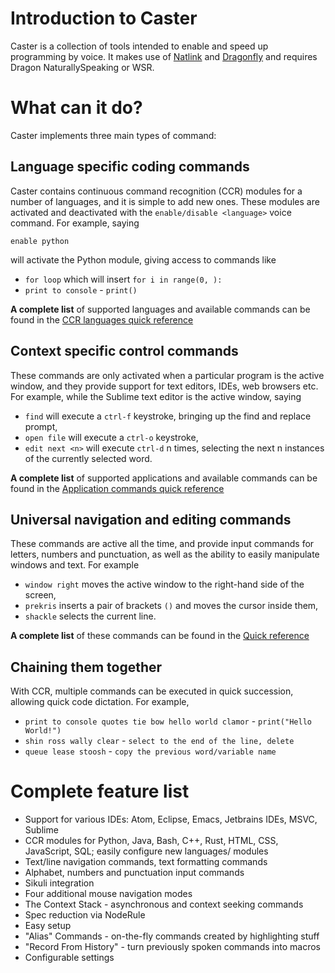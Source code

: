 # Introduction to Caster

Caster is a collection of tools intended to enable and speed up programming by voice. It makes use of [Natlink](http://qh.antenna.nl/unimacro/installation/installation.html) and [Dragonfly](https://code.google.com/p/dragonfly/) and requires Dragon NaturallySpeaking or WSR.

# What can it do?
Caster implements three main types of command:

## Language specific coding commands
Caster contains continuous command recognition (CCR) modules for a number of languages, and it is simple to add new ones. These modules are activated and deactivated with the `enable/disable <language>` voice command. For example, saying

`enable python`

will activate the Python module, giving access to commands like

* `for loop` which will insert `for i in range(0, ):`
* `print to console` - `print()`

**A complete list** of supported languages and available commands can be found in the [CCR languages quick reference](readthedocs/CCR%20languages%20Quick%20Reference.md)

## Context specific control commands
These commands are only activated when a particular program is the active window, and they provide support for text editors, IDEs, web browsers etc. For example, while the Sublime text editor is the active window, saying

* `find` will execute a `ctrl-f` keystroke, bringing up the find and replace prompt,
* `open file` will execute a `ctrl-o` keystroke,
* `edit next <n>` will execute `ctrl-d` n times, selecting the next n instances of the currently selected word.

**A complete list** of supported applications and available commands can be found in the [Application commands quick reference](readthedocs/Application%20Commands%20Quick%20Reference.md)

## Universal navigation and editing commands
These commands are active all the time, and provide input commands for letters, numbers and punctuation, as well as the ability to easily manipulate windows and text. For example

* `window right` moves the active window to the right-hand side of the screen,
* `prekris` inserts a pair of brackets `()` and moves the cursor inside them,
* `shackle` selects the current line.

**A complete list** of these commands can be found in the [Quick reference](../../CasterQuickReference0.5.8.pdf)

## Chaining them together
With CCR, multiple commands can be executed in quick succession, allowing quick code dictation. For example,

* `print to console quotes tie bow hello world clamor` - `print("Hello World!")`
* `shin ross wally clear` - `select to the end of the line, delete`
* `queue lease stoosh` - `copy the previous word/variable name`

# Complete feature list

* Support for various IDEs: Atom, Eclipse, Emacs, Jetbrains IDEs, MSVC, Sublime
* CCR modules for Python, Java, Bash, C++, Rust, HTML, CSS, JavaScript, SQL; easily configure new languages/ modules
* Text/line navigation commands, text formatting commands
* Alphabet, numbers and punctuation input commands
* Sikuli integration
* Four additional mouse navigation modes
* The Context Stack - asynchronous and context seeking commands
* Spec reduction via NodeRule
* Easy setup
* "Alias" Commands - on-the-fly commands created by highlighting stuff
* "Record From History" - turn previously spoken commands into macros
* Configurable settings
